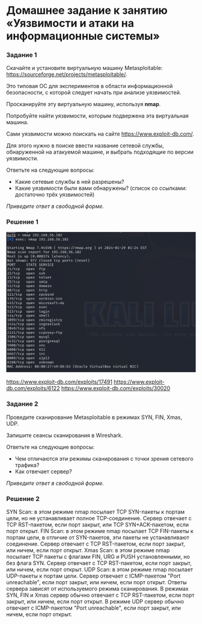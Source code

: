 # Домашнее задание к занятию «Уязвимости и атаки на информационные системы»



### Задание 1

Скачайте и установите виртуальную машину Metasploitable: https://sourceforge.net/projects/metasploitable/.

Это типовая ОС для экспериментов в области информационной безопасности, с которой следует начать при анализе уязвимостей.

Просканируйте эту виртуальную машину, используя **nmap**.

Попробуйте найти уязвимости, которым подвержена эта виртуальная машина.

Сами уязвимости можно поискать на сайте https://www.exploit-db.com/.

Для этого нужно в поиске ввести название сетевой службы, обнаруженной на атакуемой машине, и выбрать подходящие по версии уязвимости.

Ответьте на следующие вопросы:

- Какие сетевые службы в ней разрешены?
- Какие уязвимости были вами обнаружены? (список со ссылками: достаточно трёх уязвимостей)
  
*Приведите ответ в свободной форме.*  

### Решение 1

![1](https://github.com/znak72/13-01/blob/main/SCR-20240129-jfyr.png)

https://www.exploit-db.com/exploits/17491
https://www.exploit-db.com/exploits/6122
https://www.exploit-db.com/exploits/30020

### Задание 2

Проведите сканирование Metasploitable в режимах SYN, FIN, Xmas, UDP.

Запишите сеансы сканирования в Wireshark.

Ответьте на следующие вопросы:

- Чем отличаются эти режимы сканирования с точки зрения сетевого трафика?
- Как отвечает сервер?

*Приведите ответ в свободной форме.*

### Решение 2

SYN Scan: в этом режиме nmap посылает TCP SYN-пакеты к портам цели, но не устанавливает полное TCP-соединение. Сервер отвечает с TCP RST-пакетом, если порт закрыт, или TCP SYN+ACK-пакетом, если порт открыт.
FIN Scan: в этом режиме nmap посылает TCP FIN-пакеты к портам цели, в отличие от SYN-пакетов, эти пакеты не устанавливают соединение. Сервер отвечает с TCP RST-пакетом, если порт закрыт, или ничем, если порт открыт.
Xmas Scan: в этом режиме nmap посылает TCP пакеты с флагами FIN, URG и PUSH установленными, но без флага SYN. Сервер отвечает с TCP RST-пакетом, если порт закрыт, или ничем, если порт открыт.
UDP Scan: в этом режиме nmap посылает UDP-пакеты к портам цели. Сервер отвечает с ICMP-пакетом "Port unreachable", если порт закрыт, или ничем, если порт открыт.
Ответы сервера зависят от используемого режима сканирования. В режимах SYN, FIN и Xmas сервер обычно отвечает с TCP RST-пакетом, если порт закрыт, или ничем, если порт открыт. В режиме UDP сервер обычно отвечает с ICMP-пакетом "Port unreachable", если порт закрыт, или ничем, если порт открыт.
